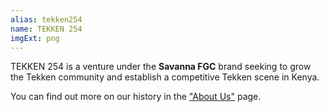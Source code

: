 ```yaml
---
alias: tekken254
name: TEKKEN 254
imgExt: png
---
```

TEKKEN 254 is a venture under the <strong>Savanna FGC</strong> brand seeking to grow the Tekken community and establish a competitive Tekken scene in Kenya.

You can find out more on our history in the <a href="/about.html">"About Us"</a> page.